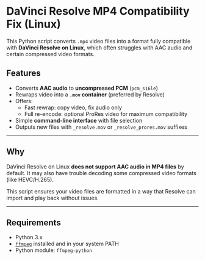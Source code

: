 #  DaVinci Resolve MP4 Compatibility Fix (Linux)

This Python script converts `.mp4` video files into a format fully compatible with **DaVinci Resolve on Linux**, which often struggles with AAC audio and certain compressed video formats.

## Features

- Converts **AAC audio** to **uncompressed PCM** (`pcm_s16le`)
- Rewraps video into a **`.mov` container** (preferred by Resolve)
- Offers:
  - Fast rewrap: copy video, fix audio only
  - Full re-encode: optional ProRes video for maximum compatibility
- Simple **command-line interface** with file selection
- Outputs new files with `_resolve.mov` or `_resolve_prores.mov` suffixes

---

##  Why

DaVinci Resolve on Linux **does not support AAC audio in MP4 files** by default. It may also have trouble decoding some compressed video formats (like HEVC/H.265).

This script ensures your video files are formatted in a way that Resolve can import and play back without issues.

---

## Requirements

- Python 3.x
- [`ffmpeg`](https://ffmpeg.org/) installed and in your system PATH
- Python module: `ffmpeg-python`  
